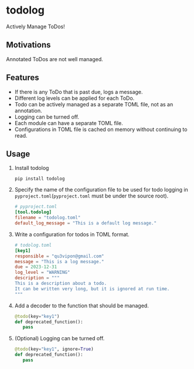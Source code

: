 # todolog
Actively Manage ToDos!

## Motivations
Annotated ToDos are not well managed.

## Features
- If there is any ToDo that is past due, logs a message.
- Different log levels can be applied for each ToDo.
- Todo can be actively managed as a separate TOML file, not as an annotation.
- Logging can be turned off.
- Each module can have a separate TOML file. 
- Configurations in TOML file is cached on memory without continuing to read.

## Usage
1. Install todolog
   ```shell
   pip install todolog
   ```

2. Specify the name of the configuration file to be used for todo logging in `pyproject.toml`(`pyproject.toml` must be under the source root).  
    ```toml
    # pyproject.toml
    [tool.todolog]
    filename = "todolog.toml"
    default_log_message = "This is a default log message."
    ```

3. Write a configuration for todos in TOML format.
   ```toml
   # todolog.toml
   [key1]
   responsible = "qu3vipon@gmail.com"
   message = "This is a log message."
   due = 2023-12-31
   log_level = "WARNING"
   description = """
   This is a description about a todo.
   It can be written very long, but it is ignored at run time.
   """
   ```

4. Add a decoder to the function that should be managed.
   ```python
   @todo(key="key1")
   def deprecated_function():
      pass
   ```

5. (Optional) Logging can be turned off.
   ```python
   @todo(key="key1", ignore=True)
   def deprecated_function():
      pass
   ```
